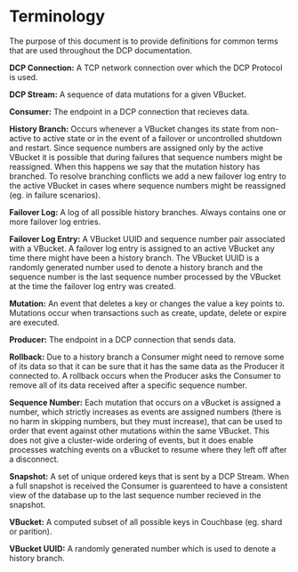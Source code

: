 # Terminology

The purpose of this document is to provide definitions for common terms that are used throughout the DCP documentation.

**DCP Connection:** A TCP network connection over which the DCP Protocol is used. 

**DCP Stream:** A sequence of data mutations for a given VBucket.

**Consumer:** The endpoint in a DCP connection that recieves data.

**History Branch:** Occurs whenever a VBucket changes its state from non-active to active state or in the event of a failover or uncontrolled shutdown and restart. Since sequence numbers are assigned only by the active VBucket it is possible that during failures that sequence numbers might be reassigned. When this happens we say that the mutation history has branched. To resolve branching conflicts we add a new failover log entry to the active VBucket in cases where sequence numbers might be reassigned (eg. in failure scenarios).

**Failover Log:** A log of all possible history branches. Always contains one or more failover log entries.

**Failover Log Entry:** A VBucket UUID and sequence number pair associated with a VBucket. A failover log entry is assigned to an active VBucket any time there might have been a history branch. The VBucket UUID is a randomly generated number used to denote a history branch and the sequence number is the last sequence number processed by the VBucket at the time the failover log entry was created.

**Mutation:** An event that deletes a key or changes the value a key points to. Mutations occur when transactions such as create, update, delete or expire are executed.

**Producer:** The endpoint in a DCP connection that sends data.

**Rollback:** Due to a history branch a Consumer might need to remove some of its data so that it can be sure that it has the same data as the Producer it connected to. A rollback occurs when the Producer asks the Consumer to remove all of its data received after a specific sequence number.

**Sequence Number:** Each mutation that occurs on a vBucket is assigned a number, which strictly increases as events are assigned numbers (there is no harm in skipping numbers, but they must increase), that can be used to order that event against other mutations within the same VBucket. This does not give a cluster-wide ordering of events, but it does enable processes watching events on a vBucket to resume where they left off after a disconnect.

**Snapshot:** A set of unique ordered keys that is sent by a DCP Stream. When a full snapshot is received the Consumer is guarenteed to have a consistent view of the database up to the last sequence number recieved in the snapshot.

**VBucket:** A computed subset of all possible keys in Couchbase (eg. shard or parition).

**VBucket UUID:** A randomly generated number which is used to denote a history branch.


